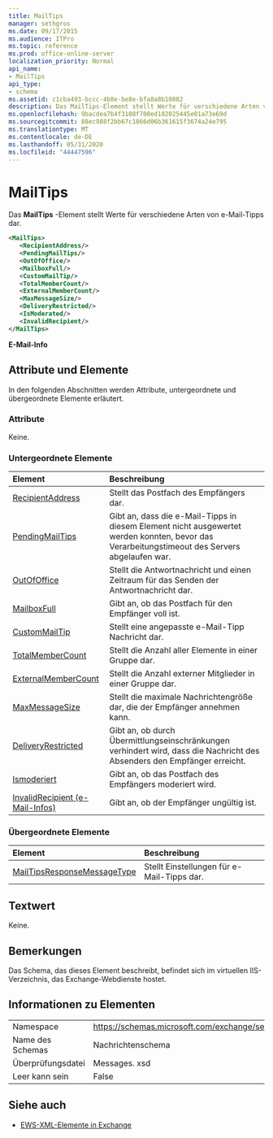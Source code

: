 ```yaml
---
title: MailTips
manager: sethgros
ms.date: 09/17/2015
ms.audience: ITPro
ms.topic: reference
ms.prod: office-online-server
localization_priority: Normal
api_name:
- MailTips
api_type:
- schema
ms.assetid: c1cba493-bccc-4b8e-be8e-bfa8a8b10882
description: Das MailTips-Element stellt Werte für verschiedene Arten von e-Mail-Tipps dar.
ms.openlocfilehash: 9bacdea7b4f3108f700ed102025445e01a73e69d
ms.sourcegitcommit: 88ec988f2bb67c1866d06b361615f3674a24e795
ms.translationtype: MT
ms.contentlocale: de-DE
ms.lasthandoff: 05/31/2020
ms.locfileid: "44447596"
---
```

# <a name="mailtips"></a>MailTips

Das **MailTips** -Element stellt Werte für verschiedene Arten von e-Mail-Tipps dar. 
  
```XML
<MailTips>
   <RecipientAddress/>
   <PendingMailTips/>
   <OutOfOffice/>
   <MailboxFull/>
   <CustomMailTip/>
   <TotalMemberCount/>
   <ExternalMemberCount/>
   <MaxMessageSize/>
   <DeliveryRestricted/>
   <IsModerated/>
   <InvalidRecipient/>
</MailTips>
```

 **E-Mail-Info**
## <a name="attributes-and-elements"></a>Attribute und Elemente

In den folgenden Abschnitten werden Attribute, untergeordnete und übergeordnete Elemente erläutert.
  
### <a name="attributes"></a>Attribute

Keine.
  
### <a name="child-elements"></a>Untergeordnete Elemente

|**Element**|**Beschreibung**|
|:-----|:-----|
|[RecipientAddress](recipientaddress.md) <br/> |Stellt das Postfach des Empfängers dar.  <br/> |
|[PendingMailTips](pendingmailtips.md) <br/> |Gibt an, dass die e-Mail-Tipps in diesem Element nicht ausgewertet werden konnten, bevor das Verarbeitungstimeout des Servers abgelaufen war.  <br/> |
|[OutOfOffice](outofoffice.md) <br/> |Stellt die Antwortnachricht und einen Zeitraum für das Senden der Antwortnachricht dar.  <br/> |
|[MailboxFull](mailboxfull.md) <br/> |Gibt an, ob das Postfach für den Empfänger voll ist.  <br/> |
|[CustomMailTip](custommailtip.md) <br/> |Stellt eine angepasste e-Mail-Tipp Nachricht dar.  <br/> |
|[TotalMemberCount](totalmembercount.md) <br/> |Stellt die Anzahl aller Elemente in einer Gruppe dar.  <br/> |
|[ExternalMemberCount](externalmembercount.md) <br/> |Stellt die Anzahl externer Mitglieder in einer Gruppe dar.  <br/> |
|[MaxMessageSize](maxmessagesize.md) <br/> |Stellt die maximale Nachrichtengröße dar, die der Empfänger annehmen kann.  <br/> |
|[DeliveryRestricted](deliveryrestricted.md) <br/> |Gibt an, ob durch Übermittlungseinschränkungen verhindert wird, dass die Nachricht des Absenders den Empfänger erreicht.  <br/> |
|[Ismoderiert](ismoderated.md) <br/> |Gibt an, ob das Postfach des Empfängers moderiert wird.  <br/> |
|[InvalidRecipient (e-Mail-Infos)](invalidrecipient-mailtips.md) <br/> |Gibt an, ob der Empfänger ungültig ist.  <br/> |
   
### <a name="parent-elements"></a>Übergeordnete Elemente

|**Element**|**Beschreibung**|
|:-----|:-----|
|[MailTipsResponseMessageType](mailtipsresponsemessagetype.md) <br/> |Stellt Einstellungen für e-Mail-Tipps dar.  <br/> |
   
## <a name="text-value"></a>Textwert

Keine.
  
## <a name="remarks"></a>Bemerkungen

Das Schema, das dieses Element beschreibt, befindet sich im virtuellen IIS-Verzeichnis, das Exchange-Webdienste hostet.
  
## <a name="element-information"></a>Informationen zu Elementen

|||
|:-----|:-----|
|Namespace  <br/> |https://schemas.microsoft.com/exchange/services/2006/messages  <br/> |
|Name des Schemas  <br/> |Nachrichtenschema  <br/> |
|Überprüfungsdatei  <br/> |Messages. xsd  <br/> |
|Leer kann sein  <br/> |False  <br/> |
   
## <a name="see-also"></a>Siehe auch



- [EWS-XML-Elemente in Exchange](ews-xml-elements-in-exchange.md)

